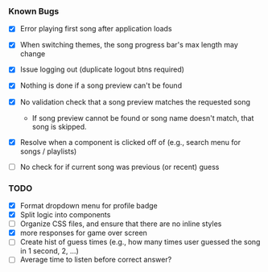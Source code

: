 ### Known Bugs
- [x] Error playing first song after application loads
- [x] When switching themes, the song progress bar's max length may change
- [x] Issue logging out (duplicate logout btns required)
- [x] Nothing is done if a song preview can't be found 
- [x] No validation check that a song preview matches the requested song
    - If song preview cannot be found or song name doesn't match, that song is skipped.

- [x] Resolve when a component is clicked off of (e.g., search menu for songs / playlists)
- [ ] No check for if current song was previous (or recent) guess


### TODO
- [x] Format dropdown menu for profile badge
- [x] Split logic into components
- [ ] Organize CSS files, and ensure that there are no inline styles
- [x] more responses for game over screen
- [ ] Create hist of guess times (e.g., how many times user guessed the song in 1 second, 2, ...) 
- [ ] Average time to listen before correct answer?

